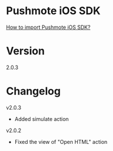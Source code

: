 Pushmote iOS SDK
=======

<a href="https://docs.pushmote.com/v2.0/docs/import-pushmote-ios-sdk">How to import Pushmote iOS SDK?</a>



Version
=======
2.0.3


Changelog
=======
v2.0.3
- Added simulate action

v2.0.2
- Fixed the view of "Open HTML" action
